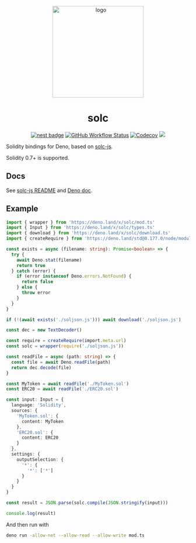<div align="center">

<img alt="logo" height="250px" src="https://bafkreicd4u5jhqcnhztqhi3dkvefx3ccooimkqca33ipjo4njyzfus5nfu.ipfs.dweb.link" />

# solc

[![nest badge][nest-badge]](https://nest.land/package/solc) [![GitHub Workflow Status][gh-actions-img]][github-actions] [![Codecov][cov-badge-url]][cov-url] [![][code-quality-img]][code-quality]

</div>

Solidity bindings for Deno, based on [solc-js](https://github.com/ethereum/solc-js).

Solidity 0.7+ is supported.

## Docs

See [solc-js README](https://github.com/ethereum/solc-js#readme) and [Deno doc](https://deno.land/x/solc@1.0.6/mod.ts).

## Example

```ts
import { wrapper } from 'https://deno.land/x/solc/mod.ts'
import { Input } from 'https://deno.land/x/solc/types.ts'
import { download } from 'https://deno.land/x/solc/download.ts'
import { createRequire } from 'https://deno.land/std@0.177.0/node/module.ts'

const exists = async (filename: string): Promise<boolean> => {
  try {
    await Deno.stat(filename)
    return true
  } catch (error) {
    if (error instanceof Deno.errors.NotFound) {
      return false
    } else {
      throw error
    }
  }
}

if (!(await exists('./soljson.js'))) await download('./soljson.js')

const dec = new TextDecoder()

const require = createRequire(import.meta.url)
const solc = wrapper(require('./soljson.js'))

const readFile = async (path: string) => {
  const file = await Deno.readFile(path)
  return dec.decode(file)
}

const MyToken = await readFile('./MyToken.sol')
const ERC20 = await readFile('./ERC20.sol')

const input: Input = {
  language: 'Solidity',
  sources: {
    'MyToken.sol': {
      content: MyToken
    },
    'ERC20.sol': {
      content: ERC20
    }
  },
  settings: {
    outputSelection: {
      '*': {
        '*': ['*']
      }
    }
  }
}

const result = JSON.parse(solc.compile(JSON.stringify(input)))

console.log(result)
```

And then run with

```sh
deno run -allow-net --allow-read --allow-write mod.ts
```

[code-quality-img]: https://img.shields.io/codefactor/grade/github/deno-web3/solc?style=for-the-badge&color=626890&
[code-quality]: https://www.codefactor.io/repository/github/deno-web3/solc
[nest-badge]: https://img.shields.io/badge/publushed%20on-nest.land-626890?style=for-the-badge
[cov-badge-url]: https://img.shields.io/coveralls/github/deno-web3/solc?style=for-the-badge&color=626890&
[cov-url]: https://coveralls.io/github/deno-web3/solc
[github-actions]: https://github.com/tinyhttp/deno-web3/solc
[gh-actions-img]: https://img.shields.io/github/actions/workflow/status/deno-web3/solc/main.yml?branch=master&style=for-the-badge&color=626890&label=&logo=github

